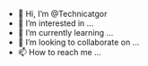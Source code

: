 - 👋 Hi, I’m @Technicatgor
- 👀 I’m interested in ...
- 🌱 I’m currently learning ...
- 💞️ I’m looking to collaborate on ...
- 📫 How to reach me ...

<!---
Technicatgor/Technicatgor is a ✨ special ✨ repository because its `README.md` (this file) appears on your GitHub profile.
You can click the Preview link to take a look at your changes.
--->
